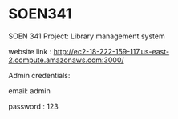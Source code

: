 # SOEN341
SOEN 341 Project: Library management system

website link : http://ec2-18-222-159-117.us-east-2.compute.amazonaws.com:3000/

Admin credentials:

email: admin

password : 123
